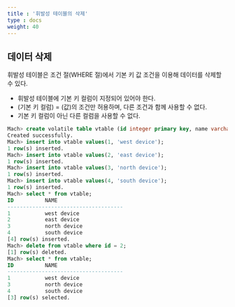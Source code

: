 ```yaml
---
title : '휘발성 테이블의 삭제'
type : docs
weight: 40
---
```


## 데이터 삭제

휘발성 테이블은 조건 절(WHERE 절)에서 기본 키 값 조건을 이용해 데이터를 삭제할 수 있다.
* 휘발성 테이블에 기본 키 컬럼이 지정되어 있어야 한다.
* (기본 키 컬럼) = (값)의 조건만 허용하며, 다른 조건과 함께 사용할 수 없다.
* 기본 키 컬럼이 아닌 다른 컬럼을 사용할 수 없다.

```sql
Mach> create volatile table vtable (id integer primary key, name varchar(20));
Created successfully.
Mach> insert into vtable values(1, 'west device');
1 row(s) inserted.
Mach> insert into vtable values(2, 'east device');
1 row(s) inserted.
Mach> insert into vtable values(3, 'north device');
1 row(s) inserted.
Mach> insert into vtable values(4, 'south device');
1 row(s) inserted.
Mach> select * from vtable;
ID          NAME                 
-------------------------------------
1           west device          
2           east device          
3           north device         
4           south device         
[4] row(s) inserted.
Mach> delete from vtable where id = 2;
[1] row(s) deleted.
Mach> select * from vtable;
ID          NAME                 
-------------------------------------
1           west device          
3           north device         
4           south device         
[3] row(s) selected.
```
